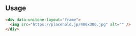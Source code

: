 ## Usage

```html
<div data-unitone-layout="frame">
  <img src="https://placehold.jp/400x300.jpg" alt="" />
</div>
```
